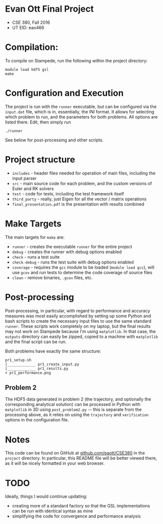 # Evan Ott Final Project
- CSE 380, Fall 2016
- UT EID: eao466

# Compilation:
To compile on Stampede, run the following within the project directory:
```
module load hdf5 gsl
make
```

# Configuration and Execution
The project is run with the `runner` executable, but can be configured via
the `input.dat` file, which is in, essentially, the INI format. It allows
for selecting which problem to run, and the parameters for both problems. All options are listed there. Edit, then simply run
```
./runner
```
See below for post-processing and other scripts.

# Project structure
- `includes` - header files needed for operation of main files, including the input parser
- `src` - main source code for each problem, and the custom versions of Euler and RK solvers
- `test` - code for tests, including the test framework itself
- `third_party` - really, just Eigen for all the vector / matrix operations
- `final_presentation.pdf` is the presentation with results combined

# Make Targets
The main targets for `make` are:
- `runner` - creates the executable `runner` for the entire project
- `debug` - creates the runner with debug options enabled
- `check` - runs a test suite
- `check-debug` - runs the test suite with debug options enabled
- `coverage` - requires the `gcc` module to be loaded (`module load gcc`), will use `gcov` and run tests to determine the code coverage of source files
- `clean` - remove binaries, `.gcov` files, etc.


# Post-processing
Post-processing, in particular, with regard to performance and accuracy measures
was most easily accomplished by setting up some Python and bash scripts to create
the necessary input files to use the same standard `runner`. These scripts
work completely on my laptop, but the final results may not work on Stampede
because I'm using `matplotlib`. In that case, the `outputs` directory can easily be zipped,
copied to a machine with `matplotlib` and the final script can be run.

Both problems have exactly the same structure:
```
pr1_setup.sh
|_____________ pr1_create_input.py
|_____________ pr1_results.py
> pr1_performance.png
```

## Problem 2
The HDF5 data generated in problem 2 (the trajectory, and optionally the
corresponding analytical solution) can be processed in Python with `matplotlib`
in 3D using `post_problem2.py` -- this is separate from the processing above,
as it relies on using the `trajectory` and `verification` options in the
configuration file.

# Notes
This code can be found on GitHub at [github.com/eaott/CSE380](github.com/eaott/CSE380) in the `project` directory. In particular, this README file will be better viewed there, as it will be nicely formatted in your web browser.

# TODO
Ideally, things I would continue updating:
- creating more of a standard factory so that the GSL implementations can
be run with identical syntax as mine
- simplifying the code for convergence and performance analysis
